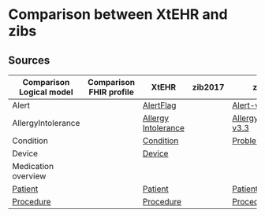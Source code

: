 # Comparison between XtEHR and zibs

## Sources

| Comparison Logical model| Comparison FHIR profile | XtEHR | zib2017 | zib2020 | zib2024 (prereleease) |
|---|---|---|---|---|---|
|Alert| | [AlertFlag](https://build.fhir.org/ig/Xt-EHR/xt-ehr-common/StructureDefinition-EHDSAlertFlag.html)| | [Alert-v4.1](https://zibs.nl/wiki/Alert-v4.1(2020EN)) | |
|AllergyIntolerance| |[Allergy Intolerance](https://build.fhir.org/ig/Xt-EHR/xt-ehr-common/StructureDefinition-EHDSAllergyIntolerance.html)| | [AllergyIntolerance-v3.3](https://zibs.nl/wiki/AllergyIntolerance-v3.3(2020EN))| |
|Condition| |[Condition](https://build.fhir.org/ig/Xt-EHR/xt-ehr-common/StructureDefinition-EHDSCondition.html)| | [Problem-v4.4](https://zibs.nl/wiki/Problem-v4.4(2020EN))| |
|Device| |[Device](https://build.fhir.org/ig/Xt-EHR/xt-ehr-common/StructureDefinition-EHDSDevice.html)| |
|Medication overview | | |
|[Patient](./maps/xtehr2zibs/Patient.md)| | [Patient](https://build.fhir.org/ig/Xt-EHR/xt-ehr-common/StructureDefinition-EHDSPatient.html)| |[Patient-v3.2](https://zibs.nl/wiki/Patient-v3.2(2020EN)) |
|[Procedure](./maps/xtehr2zibs/Procedure-comments.md)| |[Procedure](https://build.fhir.org/ig/Xt-EHR/xt-ehr-common/StructureDefinition-EHDSProcedure.html)| | [Procedure-v5.2](https://zibs.nl/wiki/Procedure-v5.2(2020EN)) |